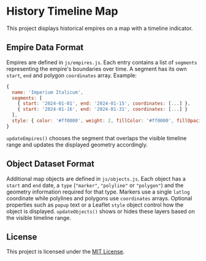 # History Timeline Map

This project displays historical empires on a map with a timeline indicator.

## Empire Data Format

Empires are defined in `js/empires.js`. Each entry contains a list of
`segments` representing the empire's boundaries over time. A segment has its own
`start`, `end` and polygon `coordinates` array. Example:

```javascript
{
  name: 'Imperium Italicum',
  segments: [
    { start: '2024-01-01', end: '2024-01-15', coordinates: [...] },
    { start: '2024-01-16', end: '2024-01-31', coordinates: [...] }
  ],
  style: { color: '#ff0000', weight: 2, fillColor: '#ff0000', fillOpacity: 0.3 }
}
```

`updateEmpires()` chooses the segment that overlaps the visible timeline range
and updates the displayed geometry accordingly.

## Object Dataset Format

Additional map objects are defined in `js/objects.js`. Each object has a
`start` and `end` date, a `type` (`"marker"`, `"polyline"` or `"polygon"`) and the
geometry information required for that type. Markers use a single `latlng`
coordinate while polylines and polygons use `coordinates` arrays. Optional
properties such as `popup` text or a Leaflet `style` object control how the
object is displayed. `updateObjects()` shows or hides these layers based on the
visible timeline range.

## License

This project is licensed under the [MIT License](LICENSE).
